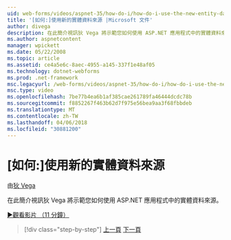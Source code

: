 ```yaml
---
uid: web-forms/videos/aspnet-35/how-do-i/how-do-i-use-the-new-entity-data-source
title: '[如何:]使用新的實體資料來源 |Microsoft 文件'
author: divega
description: 在此簡介視訊狄 Vega 將示範您如何使用 ASP.NET 應用程式中的實體資料來源。
ms.author: aspnetcontent
manager: wpickett
ms.date: 05/22/2008
ms.topic: article
ms.assetid: ce4a5e6c-8aec-4955-a145-337f1e48af05
ms.technology: dotnet-webforms
ms.prod: .net-framework
msc.legacyurl: /web-forms/videos/aspnet-35/how-do-i/how-do-i-use-the-new-entity-data-source
msc.type: video
ms.openlocfilehash: 7be77b4ea6b1af385cae261789fa46444dcdc78b
ms.sourcegitcommit: f8852267f463b62d7f975e56bea9aa3f68fbbdeb
ms.translationtype: MT
ms.contentlocale: zh-TW
ms.lasthandoff: 04/06/2018
ms.locfileid: "30881200"
---
```

<a name="how-do-i-use-the-new-entity-data-source"></a>[如何:]使用新的實體資料來源
====================
由[狄 Vega](https://github.com/divega)

在此簡介視訊狄 Vega 將示範您如何使用 ASP.NET 應用程式中的實體資料來源。

[&#9654;觀看影片 （11 分鐘）](https://channel9.msdn.com/Blogs/ASP-NET-Site-Videos/how-do-i-use-the-new-entity-data-source)

> [!div class="step-by-step"]
> [上一頁](how-do-i-get-started-with-the-entity-framework.md)
> [下一頁](how-do-i-serialize-a-graph-with-the-entity-framework.md)

